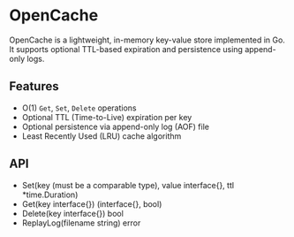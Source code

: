 # OpenCache

OpenCache is a lightweight, in-memory key-value store implemented in Go. It supports optional TTL-based expiration and persistence using append-only logs.

## Features

- O(1) `Get`, `Set`, `Delete` operations
- Optional TTL (Time-to-Live) expiration per key
- Optional persistence via append-only log (AOF) file
- Least Recently Used (LRU) cache algorithm

## API
- Set(key (must be a comparable type), value interface{}, ttl *time.Duration)
- Get(key interface{}) (interface{}, bool)
- Delete(key interface{}) bool
- ReplayLog(filename string) error


